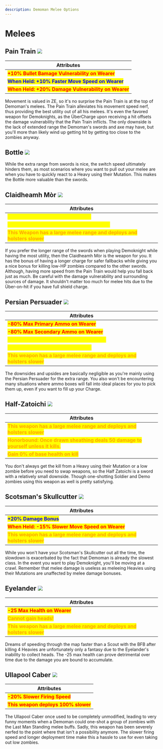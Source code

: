 ```yaml
---
description: Demoman Melee Options
---
```


# Melees

## Pain Train   ![](<../../../.gitbook/assets/100px-Item\_icon\_Pain\_Train (1).png>)

| Attributes                                                                         |
| ---------------------------------------------------------------------------------- |
| <mark style="color:red;">**+10% Bullet Bamage Vulnerability on Wearer**</mark>     |
| <mark style="color:blue;">**When Held: +10% Faster Move Speed on Wearer**</mark>   |
| <mark style="color:red;">**When Held: +20% Damage Vulnerability on Wearer**</mark> |

Movement is valued in ZE, so it's no surprise the Pain Train is at the top of Demoman's melees. The Pain Train alleviates his movement speed nerf, thus providing the best utility out of all his melees. It's even the favored weapon for Demoknights, as the ÜberCharge upon receiving a hit offsets the damage vulnerability that the Pain Train inflicts. The only downside is the lack of extended range the Demoman's swords and axe may have, but you'll more than likely wind up getting hit by getting too close to the zombies anyway.

## Bottle   ![](../../../.gitbook/assets/100px-Item\_icon\_Bottle.png)

While the extra range from swords is nice, the switch speed ultimately hinders them, as most scenarios where you want to pull out your melee are when you have to quickly react to a Heavy using their Mutation. This makes the Bottle more valuable than the swords.

## Claidheamh Mòr   ![](../../../.gitbook/assets/100px-Item\_icon\_Claidheamh\_Mòr.png)

| Attributes                                                                                                 |
| ---------------------------------------------------------------------------------------------------------- |
| <mark style="color:yellow;">**0.5 sec increase in charge duration**</mark>                                 |
| <mark style="color:yellow;">**Melee kills refill 25% of your charge meter.**</mark>                        |
| <mark style="color:orange;">**This Weapon has a large melee range and deploys and holsters slower**</mark> |

If you prefer the longer range of the swords when playing Demoknight while having the most utility, then the Claidheamh Mòr is the weapon for you. It has the bonus of having a longer charge for safer fallbacks while giving you a nice bonus for killing low-HP zombies compared to the other swords. Although, having more speed from the Pain Train would help you fall back just as much. Be careful with the damage vulnerability and surrounding sources of damage. It shouldn't matter too much for melee hits due to the Über-on-hit if you have full shield charge.

## Persian Persuader   ![](../../../.gitbook/assets/100px-Item\_icon\_Persian\_Persuader.png)

| Attributes                                                                                                 |
| ---------------------------------------------------------------------------------------------------------- |
| <mark style="color:red;">**-80% Max Primary Ammo on Wearer**</mark>                                        |
| <mark style="color:red;">**-80% Max Secondary Ammo on Wearer**</mark>                                      |
| <mark style="color:yellow;">**Melee hits refill 0% of your charge meter.**</mark>                          |
| <mark style="color:yellow;">**Ammo boxes collected give Charge**</mark>                                    |
| <mark style="color:orange;">**This weapon has a large melee range and deploys and holsters slower**</mark> |

The downsides and upsides are basically negligible as you're mainly using the Persian Persuader for the extra range. You also won't be encountering many situations where ammo boxes will fall into ideal places for you to pick them up, even if you want to fill up your Charge.

## Half-Zatoichi   ![](<../../../.gitbook/assets/100px-Item\_icon\_Half-Zatoichi (2).png>)

| Attributes                                                                                                           |
| -------------------------------------------------------------------------------------------------------------------- |
| <mark style="color:orange;">**This weapon has a large melee range and deploys and holsters slower**</mark>           |
| <mark style="color:orange;">**Honorbound: Once drawn sheathing deals 50 damage to yourself unless it kills.**</mark> |
| <mark style="color:orange;">**Gain 0% of base health on kill**</mark>                                                |

You don't always get the kill from a Heavy using their Mutation or a low zombie before you need to swap weapons, so the Half Zatoichi is a sword with a relatively small downside. Though one-shotting Soldier and Demo zombies using this weapon as well is pretty satisfying.

## Scotsman's Skullcutter   ![](../../../.gitbook/assets/100px-Item\_icon\_Scotsman's\_Skullcutter.png)

| Attributes                                                                                                 |
| ---------------------------------------------------------------------------------------------------------- |
| <mark style="color:blue;">**+20% Damage Bonus**</mark>                                                     |
| <mark style="color:red;">**When Held: -15% Slower Move Speed on Wearer**</mark>                            |
| <mark style="color:orange;">**This weapon has a large melee range and deploys and holsters slower**</mark> |

While you won't have your Scotsman's Skullcutter out all the time, the slowdown is exacerbated by the fact that Demoman is already the slowest class. In the event you want to play Demoknight, you'll be moving at a crawl. Remember that melee damage is useless as meleeing Heavies using their Mutations are unaffected by melee damage bonuses.

## Eyelander   ![](../../../.gitbook/assets/100px-Item\_icon\_Eyelander.png)

| Attributes                                                                                                 |
| ---------------------------------------------------------------------------------------------------------- |
| <mark style="color:red;">**-25 Max Health on Wearer**</mark>                                               |
| <mark style="color:orange;">**Cannot gain heads!**</mark>                                                  |
| <mark style="color:orange;">**This weapon has a large melee range and deploys and holsters slower**</mark> |

Dreams of speeding through the map faster than a Scout with the BFB after killing 4 Heavies are unfortunately only a fantasy due to the Eyelander's inability to collect heads. The -25 max health can prove detrimental over time due to the damage you are bound to accumulate.

## Ullapool Caber   ![](../../../.gitbook/assets/100px-Item\_icon\_Ullapool\_Caber.png)

| Attributes                                                          |
| ------------------------------------------------------------------- |
| <mark style="color:red;">**-20% Slower Firing Speed**</mark>        |
| <mark style="color:red;">**This weapon deploys 100% slower**</mark> |

The Ullapool Caber once used to be completely unmodified, leading to very funny moments when a Demoman could one-shot a group of zombies with the Last Man Standing melee buffs. Sadly, this weapon has been severely nerfed to the point where that isn't a possibility anymore. The slower firing speed and longer deployment time make this a hassle to use for even taking out low zombies.
